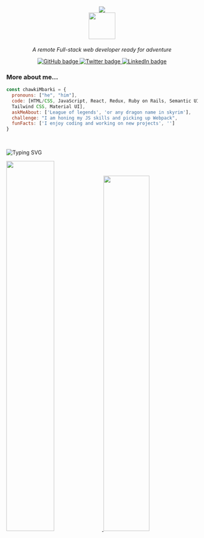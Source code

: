<h1 align="center">
  <a href="https://git.io/typing-svg">
    <img src="https://readme-typing-svg.herokuapp.com/?lines=This+is+Chawki+Mbarki+;Nice+to+meet+you+%F0%9F%91%8B&center=true&size=30">
  </a>
  <br><img src="https://media.giphy.com/media/26Fxy3Iz1ari8oytO/giphy.gif" width="70">
</h1>
<p align="center"><em>A remote Full-stack web developer ready for adventure</em></p>
<p align="center">
  <a href="https://github.com/chawkimbarki">
    <img src="https://img.shields.io/badge/GitHub-100000?style=for-the-badge&logo=github&logoColor=white" alt="GitHub badge" />
  </a>
  <a href="https://twitter.com/Chawki__Mbarki">
    <img src="https://img.shields.io/badge/Twitter-1DA1F2?style=for-the-badge&logo=twitter&logoColor=white" alt="Twitter badge" />
  </a>
  <a href="https://www.linkedin.com/in/chawki-mbarki-a77546202/">
    <img src="https://img.shields.io/badge/LinkedIn-0077B5?style=for-the-badge&logo=linkedin&logoColor=white" alt="LinkedIn badge" />
  </a>
</p>


### More about me...  

```javascript
const chawkiMbarki = {
  pronouns: ["he", "him"],
  code: [HTML/CSS, JavaScript, React, Redux, Ruby on Rails, Semantic UI, Bootstrap, 
  Tailwind CSS, Material UI],
  askMeAbout: ['League of legends', 'or any dragon name in skyrim'],
  challenge: "I am honing my JS skills and picking up Webpack",
  funFacts: ['I enjoy coding and working on new projects', '']
}
```
<br>

![Typing SVG](https://readme-typing-svg.herokuapp.com?font=DynaPuff&+Code&weight=60&size=15&pause=0&color=010405&vCenter=true&width=500&height=22&lines=learning+is+like+sailing+against+the+tide!)
<div>
    <a href="#">
        <img width="50%" src="https://github-readme-stats.vercel.app/api?username=chawkimbarki&show_icons=true&theme=flag-india&bg_color=0000&count_private=true&hide_border=true">
    </a>
    <a href="#">
        <img width="49%" src="https://github-readme-streak-stats.herokuapp.com/?user=chawkimbarki&theme=flag-india&background=0000&hide_border=true"
        >
    </a>
</div>
